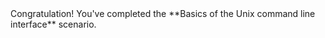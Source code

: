 <script>
import Alert from "components/Alert.svelte";
</script>

<Alert>
    Congratulation! You've completed the **Basics of the Unix command line interface** scenario.
</Alert>
